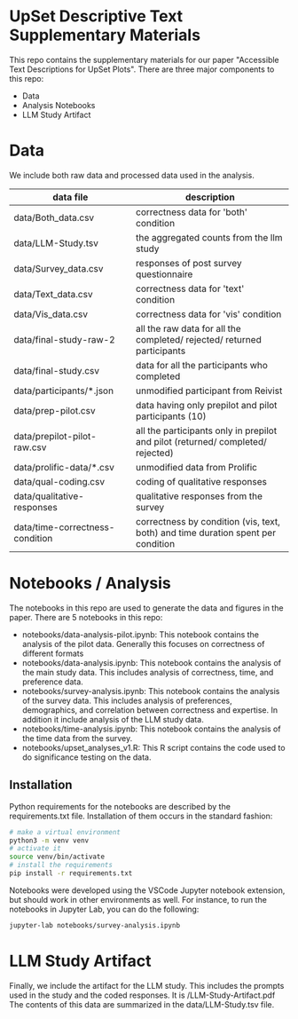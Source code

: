 # UpSet Descriptive Text Supplementary Materials

This repo contains the supplementary materials for our paper "Accessible Text Descriptions for UpSet Plots".
There are three major components to this repo:

- Data
- Analysis Notebooks
- LLM Study Artifact

# Data

We include both raw data and processed data used in the analysis.

| data file   | description |
| -------- | ------- |
| data/Both_data.csv | correctness  data for 'both' condition  |
| data/LLM-Study.tsv | the aggregated counts from the llm study |
| data/Survey_data.csv | responses of post survey questionnaire |
| data/Text_data.csv | correctness data for 'text' condition |
| data/Vis_data.csv | correctness  data for 'vis' condition |
| data/final-study-raw-2 | all the raw data for all the completed/ rejected/ returned participants |
| data/final-study.csv | data for all the participants who completed |
| data/participants/*.json | unmodified participant from Reivist |
| data/prep-pilot.csv | data having only prepilot and pilot participants (10) |
| data/prepilot-pilot-raw.csv | all the participants only in prepilot and pilot (returned/ completed/ rejected) |
| data/prolific-data/*.csv | unmodified data from Prolific |
| data/qual-coding.csv | coding of qualitative responses |
| data/qualitative-responses | qualitative responses from the survey |
| data/time-correctness-condition | correctness by condition (vis, text, both) and time duration spent per condition |


# Notebooks / Analysis

The notebooks in this repo are used to generate the data and figures in the paper. 
There are 5 notebooks in this repo:

- notebooks/data-analysis-pilot.ipynb: This notebook contains the analysis of the pilot data. Generally this focuses on correctness of different formats
- notebooks/data-analysis.ipynb: This notebook contains the analysis of the main study data. This includes analysis of correctness, time, and preference data.
- notebooks/survey-analysis.ipynb: This notebook contains the analysis of the survey data. This includes analysis of preferences, demographics, and correlation between correctness and expertise. In addition it include analysis of the LLM study data.
- notebooks/time-analysis.ipynb: This notebook contains the analysis of the time data from the survey. 
- notebooks/upset_analyses_v1.R: This R script contains the code used to do significance testing on the data.

## Installation

Python requirements for the notebooks are described by the requirements.txt file. Installation of them occurs in the standard fashion:

```sh
# make a virtual environment
python3 -m venv venv
# activate it
source venv/bin/activate
# install the requirements
pip install -r requirements.txt
```

Notebooks were developed using the VSCode Jupyter notebook extension, but should work in other environments as well. For instance, to run the notebooks in Jupyter Lab, you can do the following:

```sh
jupyter-lab notebooks/survey-analysis.ipynb 
```

# LLM Study Artifact

Finally, we include the artifact for the LLM study. This includes the prompts used in the study and the coded responses. It is /LLM-Study-Artifact.pdf The contents of this data are summarized in the data/LLM-Study.tsv file.
